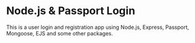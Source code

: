 # Node.js & Passport Login

This is a user login and registration app using Node.js, Express, Passport, Mongoose, EJS and some other packages.


